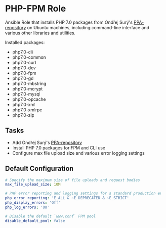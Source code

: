 # PHP-FPM Role
Ansible Role that installs PHP 7.0 packages from Ondřej Surý's [PPA-repository](https://launchpad.net/~ondrej/+archive/ubuntu/php) on Ubuntu machines, including command-line interface and various other libraries and utilities.

Installed packages:

- php7.0-cli
- php7.0-common
- php7.0-curl
- php7.0-dev
- php7.0-fpm
- php7.0-gd
- php7.0-mbstring
- php7.0-mcrypt
- php7.0-mysql
- php7.0-opcache
- php7.0-xml
- php7.0-xmlrpc
- php7.0-zip

## Tasks
* Add Ondřej Surý's [PPA-repository](https://launchpad.net/~ondrej/+archive/ubuntu/php)
* Install PHP 7.0 packages for FPM and CLI use
* Configure max file upload size and various error logging settings

## Default Configuration

```yaml
# Specify the maximum size of file uploads and request bodies
max_file_upload_size: 10M

# PHP error reporting and logging settings for a standard production environment
php_error_reporting: 'E_ALL & ~E_DEPRECATED & ~E_STRICT'
php_display_errors: 'Off'
php_log_errors: 'On'

# Disable the default `www.conf` FPM pool
disable_default_pool: false
```
